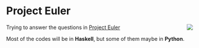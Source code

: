 # Project Euler

<img style="float: right;" src="https://projecteuler.net/profile/ervrge.png">

Trying to answer the questions in [Project Euler](https://projecteuler.net)

Most of the codes will be in **Haskell**, but some of them maybe in **Python**.

